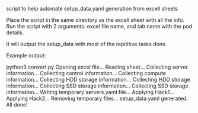 
script to help automate setup_data.yaml generation from excell sheets

Place the script in the same directory as the excell sheet with all the info.
Run the script with 2 arguments: excel file name, and tab name with the pod details.

It will output the setup_data with most of the repititive tasks done.

Example output:

python3 convert.py 
Opening excel file...
Reading sheet...
Collecting server information...
Collecting control information...
Collecting compute information...
Collecting HDD storage information...
Collecting HDD storage information...
Collecting SSD storage information...
Collecting SSD storage information...
Writing temporary servers.yaml file...
Applying Hack1...
Applying Hack2...
Removing temporary files...
setup_data.yaml generated.
All done!
